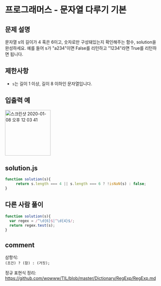 # 프로그래머스 - 문자열 다루기 기본

## 문제 설명
문자열 s의 길이가 4 혹은 6이고, 숫자로만 구성돼있는지 확인해주는 함수, solution을 완성하세요. 예를 들어 s가 "a234"이면 False를 리턴하고 "1234"라면 True를 리턴하면 됩니다.

## 제한사항
- `s`는 길이 1 이상, 길이 8 이하인 문자열입니다.

## 입출력 예
<img width="150" alt="스크린샷 2020-01-08 오후 12 03 41" src="https://i.imgur.com/5vbfe9I.png">

## solution.js
``` javascript
function solution(s){
     return s.length === 4 || s.length === 6 ? !isNaN(s) : false;
}
```

## 다른 사람 풀이
``` javascript
function solution(s){
  var regex = /^\d{6}$|^\d{4}$/;
  return regex.test(s);
}
```

## comment

삼항식:   
`(조건) ? (참) : (거짓);`  

  
정규 표현식 정리: https://github.com/wowww/TIL/blob/master/Dictionary/RegExp/RegExp.md  